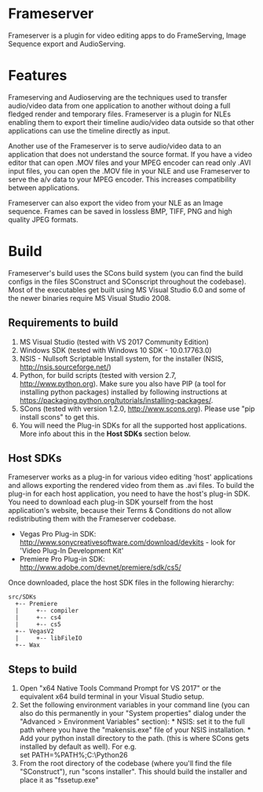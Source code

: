 # Frameserver #

Frameserver is a plugin for video editing apps to do FrameServing, Image Sequence export and AudioServing.

# Features #

Frameserving and Audioserving are the techniques used to transfer audio/video data from one application to another without doing a full fledged render and temporary files. Frameserver is a plugin for NLEs enabling them to export their timeline audio/video data outside so that other applications can use the timeline directly as input.

Another use of the Frameserver is to serve audio/video data to an application that does not understand the source format. If you have a video editor that can open .MOV files and your MPEG encoder can read only .AVI input files, you can open the .MOV file in your NLE and use Frameserver to serve the a/v data to your MPEG encoder. This increases compatibility between applications.

Frameserver can also export the video from your NLE as an Image sequence. Frames can be saved in lossless BMP, TIFF, PNG and high quality JPEG formats.

# Build #

Frameserver's build uses the SCons build system (you can find the build configs in the files SConstruct and SConscript throughout the codebase). Most of the executables get built using MS Visual Studio 6.0 and some of the newer binaries require MS Visual Studio 2008.

## Requirements to build ##

  1. MS Visual Studio (tested with VS 2017 Community Edition)
  1. Windows SDK (tested with Windows 10 SDK - 10.0.17763.0)
  1. NSIS - Nullsoft Scriptable Install system, for the installer (NSIS, http://nsis.sourceforge.net/)
  1. Python, for build scripts (tested with version 2.7, http://www.python.org). Make sure you also have PIP (a tool for installing python packages) installed by following instructions at https://packaging.python.org/tutorials/installing-packages/.
  1. SCons (tested with version 1.2.0, http://www.scons.org). Please use "pip install scons" to get this.
  1. You will need the Plug-in SDKs for all the supported host applications. More info about this in the **Host SDKs** section below.

## Host SDKs ##

Frameserver works as a plug-in for various video editing 'host' applications and allows exporting the rendered video from them as .avi files. To build the plug-in for each host application, you need to have the host's plug-in SDK. You need to download each plug-in SDK yourself from the host application's website, because their Terms & Conditions do not allow redistributing them with the Frameserver codebase.

  * Vegas Pro Plug-in SDK: http://www.sonycreativesoftware.com/download/devkits - look for 'Video Plug-In Development Kit'
  * Premiere Pro Plug-in SDK: http://www.adobe.com/devnet/premiere/sdk/cs5/

Once downloaded, place the host SDK files in the following hierarchy:
```
src/SDKs
  +-- Premiere
  |     +-- compiler
  |     +-- cs4
  |     +-- cs5
  +-- VegasV2
  |     +-- libFileIO
  +-- Wax
```
## Steps to build ##

  1. Open "x64 Native Tools Command Prompt for VS 2017" or the equivalent x64 build terminal in your Visual Studio setup.
  1. Set the following environment variables in your command line (you can also do this permanently in your "System properties" dialog under the "Advanced > Environment Variables" section):
    * NSIS: set it to the full path where you have the "makensis.exe" file of your NSIS installation.
    * Add your python install directory to the path. (this is where SCons gets installed by default as well). For e.g.<br>  set PATH=%PATH%;C:\Python26
  1. From the root directory of the codebase (where you'll find the file "SConstruct"), run "scons installer". This should build the installer and place it as "fssetup.exe"
